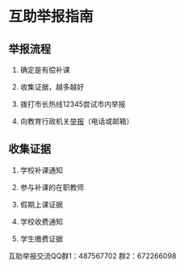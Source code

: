 # 互助举报指南

## 举报流程

1. 确定是有偿补课

2. 收集证据，越多越好

3. 拨打市长热线12345尝试市内举报

4. 向教育行政机关[举报](reporting-channel)（电话或邮箱）

## 收集证据

1. 学校补课通知

2. 参与补课的在职教师

3. 假期上课证据

4. 学校收费通知

5. 学生缴费证据

互助举报交流QQ群1：487567702    群2：672266098
